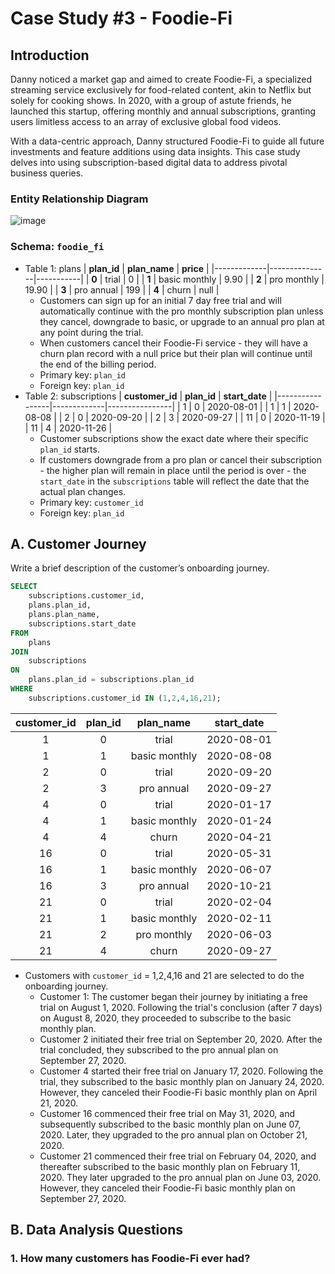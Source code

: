 # Case Study #3 - Foodie-Fi

## Introduction 

Danny noticed a market gap and aimed to create Foodie-Fi, a specialized streaming service exclusively for food-related content, akin to Netflix but solely for cooking shows. In 2020, with a group of astute friends, he launched this startup, offering monthly and annual subscriptions, granting users limitless access to an array of exclusive global food videos.

With a data-centric approach, Danny structured Foodie-Fi to guide all future investments and feature additions using data insights. This case study delves into using subscription-based digital data to address pivotal business queries.

### Entity Relationship Diagram 

![image](https://github.com/Yura-Qu/SQL-Case-Study/assets/143141778/36ec93e1-0c3e-46f0-8c54-4d715fdee506)

### Schema: `foodie_fi`
  - Table 1: plans
    | **plan_id** | **plan_name** | **price** |
    |-------------|---------------|-----------|
    | **0**       | trial         | 0         |
    | **1**       | basic monthly | 9.90      |
    | **2**       | pro monthly   | 19.90     |
    | **3**       | pro annual    | 199       |
    | **4**       | churn         | null      |
    - Customers can sign up for an initial 7 day free trial and will automatically continue with the pro monthly subscription plan unless they cancel, downgrade to basic, or upgrade to an annual pro plan at any point during the trial.
    - When customers cancel their Foodie-Fi service - they will have a churn plan record with a null price but their plan will continue until the end of the billing period.
    - Primary key: `plan_id`
    - Foreign key: `plan_id`
  - Table 2: subscriptions
    | **customer_id** | **plan_id** | **start_date** |
    |-----------------|-------------|----------------|
    | 1               | 0           | 2020-08-01     |
    | 1               | 1           | 2020-08-08     |
    | 2               | 0           | 2020-09-20     |
    | 2               | 3           | 2020-09-27     |
    | 11              | 0           | 2020-11-19     |
    | 11              | 4           | 2020-11-26     |
    - Customer subscriptions show the exact date where their specific `plan_id` starts.
    - If customers downgrade from a pro plan or cancel their subscription - the higher plan will remain in place until the period is over - the `start_date` in the `subscriptions` table will reflect the date that the actual plan changes.
    - Primary key: `customer_id`
    - Foreign key: `plan_id`

## A. Customer Journey

Write a brief description of the customer’s onboarding journey.

```sql
SELECT
    subscriptions.customer_id,
    plans.plan_id,
    plans.plan_name,
    subscriptions.start_date
FROM
    plans 
JOIN
    subscriptions 
ON
    plans.plan_id = subscriptions.plan_id
WHERE
    subscriptions.customer_id IN (1,2,4,16,21);
```

| **customer_id** | **plan_id** | **plan_name** | **start_date** |
|:---------------:|:-----------:|:-------------:|:--------------:|
| 1               | 0           | trial         | 2020-08-01     |
| 1               | 1           | basic monthly | 2020-08-08     |
| 2               | 0           | trial         | 2020-09-20     |
| 2               | 3           | pro annual    | 2020-09-27     |
| 4               | 0           | trial         | 2020-01-17     |
| 4               | 1           | basic monthly | 2020-01-24     |
| 4               | 4           | churn         | 2020-04-21     |
| 16              | 0           | trial         | 2020-05-31     |
| 16              | 1           | basic monthly | 2020-06-07     |
| 16              | 3           | pro annual    | 2020-10-21     |
| 21              | 0           | trial         | 2020-02-04     |
| 21              | 1           | basic monthly | 2020-02-11     |
| 21              | 2           | pro monthly   | 2020-06-03     |
| 21              | 4           | churn         | 2020-09-27     |

- Customers with `customer_id` = 1,2,4,16 and 21 are selected to do the onboarding journey.
  - Customer 1: The customer began their journey by initiating a free trial on August 1, 2020. Following the trial's conclusion (after 7 days) on August 8, 2020, they proceeded to subscribe to the basic monthly plan.
  - Customer 2 initiated their free trial on September 20, 2020. After the trial concluded, they subscribed to the pro annual plan on September 27, 2020.
  - Customer 4 started their free trial on January 17, 2020. Following the trial, they subscribed to the basic monthly plan on January 24, 2020. However, they canceled their Foodie-Fi basic monthly plan on April 21, 2020.
  - Customer 16 commenced their free trial on May 31, 2020, and subsequently subscribed to the basic monthly plan on June 07, 2020. Later, they upgraded to the pro annual plan on October 21, 2020.
  - Customer 21 commenced their free trial on February 04, 2020, and thereafter subscribed to the basic monthly plan on February 11, 2020. They later upgraded to the pro annual plan on June 03, 2020. However, they canceled their Foodie-Fi basic monthly plan on September 27, 2020.
 
## B. Data Analysis Questions

### 1. How many customers has Foodie-Fi ever had?
